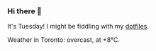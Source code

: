 ### Hi there :wave:

It's Tuesday! I might be fiddling with my [dotfiles](https://github.com/bewuethr/dotfiles).

Weather in Toronto: overcast, at +8°C.
